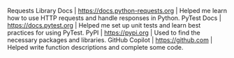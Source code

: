 Requests Library Docs | https://docs.python-requests.org | Helped me learn how to use HTTP requests and handle responses in Python.
PyTest Docs | https://docs.pytest.org | Helped me set up unit tests and learn best practices for using PyTest.
PyPI | https://pypi.org | Used to find the necessary packages and libraries.
GitHub Copilot | https://github.com |  Helped write function descriptions and complete some code.